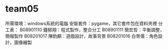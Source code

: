 # team05
所需環境：windows系統的電腦
安裝套件：pygame，其它套件包在資料夾裡
分工表：
B08901110 鐘郁翔：程式製作，整合分工
B08901111 簡宏哲：平衡調整，簡報製作
B08201017 陳鈞麒：遊戲設計，故事背景
B08201016 白育儒：角色設計，圖像繪製


